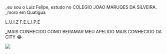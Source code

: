 _eu sou o Luiz Felipe, estudo no COLEGIO JOAO MARUQES DA SILVEIRA.
_moro em Quatigua

L.U.I.Z F.E.L.I.P.E

_MAIS CONHECIDO COMO            BERAMAR           MEU APELIDO MAIS CONHECIDO DA CITY 😂

![](https://tenor.com/pt-PT/view/alpinestars-motorsport-motorcycle-moto-tenor-gif-21326302)



                    



                            
                     
                       
                                  






































